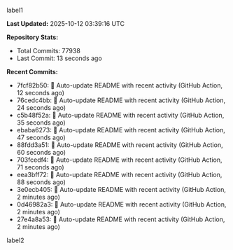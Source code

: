 
label1 
<!-- ACTIVITY_START -->
**Last Updated:** 2025-10-12 03:39:16 UTC

**Repository Stats:**
- Total Commits: 77938
- Last Commit: 13 seconds ago

**Recent Commits:**
- 7fcf82b50: 🤖 Auto-update README with recent activity (GitHub Action, 12 seconds ago)
- 76cedc4bb: 🤖 Auto-update README with recent activity (GitHub Action, 24 seconds ago)
- c5b48f52a: 🤖 Auto-update README with recent activity (GitHub Action, 35 seconds ago)
- ebaba6273: 🤖 Auto-update README with recent activity (GitHub Action, 47 seconds ago)
- 88fdd3a51: 🤖 Auto-update README with recent activity (GitHub Action, 60 seconds ago)
- 703fcedf4: 🤖 Auto-update README with recent activity (GitHub Action, 71 seconds ago)
- eea3bff72: 🤖 Auto-update README with recent activity (GitHub Action, 88 seconds ago)
- 3e0ecb405: 🤖 Auto-update README with recent activity (GitHub Action, 2 minutes ago)
- 0d46982a3: 🤖 Auto-update README with recent activity (GitHub Action, 2 minutes ago)
- 27e4a8a53: 🤖 Auto-update README with recent activity (GitHub Action, 2 minutes ago)
<!-- ACTIVITY_END -->

label2
